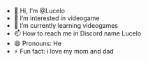 - 👋 Hi, I’m @Lucelo
- 👀 I’m interested in videogame
- 🌱 I’m currently learning videogames
- 📫 How to reach me in Discord name Lucelo
- 😄 Pronouns: He
- ⚡ Fun fact: i love my mom and dad

<!---
Lucelo/Lucelo is a ✨ special ✨ repository because its `README.md` (this file) appears on your GitHub profile.
You can click the Preview link to take a look at your changes.
--->

